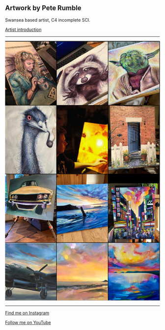 ## Artwork by Pete Rumble
Swansea based artist, C4 incomplete SCI.

[Artist introduction](https://www.youtube.com/watch?v=sYPz9S7p2Fs)

---

![My work](/images/insta_wall.png "My work")

---

[Find me on Instagram](https://www.instagram.com/pedropaints/)

[Follow me on YouTube](https://www.youtube.com/@peterumbleart)
